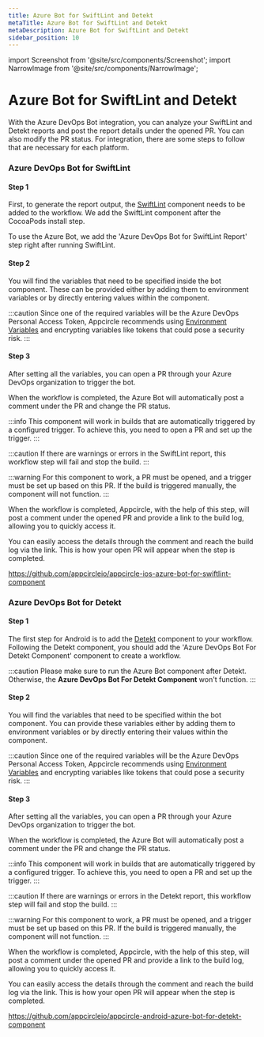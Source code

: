 ```yaml
---
title: Azure Bot for SwiftLint and Detekt
metaTitle: Azure Bot for SwiftLint and Detekt
metaDescription: Azure Bot for SwiftLint and Detekt
sidebar_position: 10
---
```


import Screenshot from '@site/src/components/Screenshot';
import NarrowImage from '@site/src/components/NarrowImage';

# Azure Bot for SwiftLint and Detekt

With the Azure DevOps Bot integration, you can analyze your SwiftLint and Detekt reports and post the report details under the opened PR. You can also modify the PR status. For integration, there are some steps to follow that are necessary for each platform.

### Azure DevOps Bot for SwiftLint

#### Step 1

First, to generate the report output, the [SwiftLint](../workflows/ios-specific-workflow-steps/index.md#swiftlint) component needs to be added to the workflow. We add the SwiftLint component after the CocoaPods install step.

To use the Azure Bot, we add the 'Azure DevOps Bot for SwiftLint Report' step right after running SwiftLint.

<Screenshot url='https://cdn.appcircle.io/docs/assets/workflowtips-ios-swiftlint.png' />

#### Step 2

You will find the variables that need to be specified inside the bot component. These can be provided either by adding them to environment variables or by directly entering values within the component.

<Screenshot url='https://cdn.appcircle.io/docs/assets/workflowtips-ios-swiftlint-details.png' />

:::caution
Since one of the required variables will be the Azure DevOps Personal Access Token, Appcircle recommends using [Environment Variables](../environment-variables) and encrypting variables like tokens that could pose a security risk.
:::

<Screenshot url='https://cdn.appcircle.io/docs/assets/workflowtips-swiftlint-env-var.png' />

#### Step 3

After setting all the variables, you can open a PR through your Azure DevOps organization to trigger the bot.

When the workflow is completed, the Azure Bot will automatically post a comment under the PR and change the PR status.

:::info
This component will work in builds that are automatically triggered by a configured trigger. To achieve this, you need to open a PR and set up the trigger.
:::

:::caution
If there are warnings or errors in the SwiftLint report, this workflow step will fail and stop the build.
:::

:::warning
For this component to work, a PR must be opened, and a trigger must be set up based on this PR. If the build is triggered manually, the component will not function.
:::

When the workflow is completed, Appcircle, with the help of this step, will post a comment under the opened PR and provide a link to the build log, allowing you to quickly access it.

You can easily access the details through the comment and reach the build log via the link. This is how your open PR will appear when the step is completed.

<Screenshot url='https://cdn.appcircle.io/docs/assets/workflowtips-pr-comment.png' />

https://github.com/appcircleio/appcircle-ios-azure-bot-for-swiftlint-component

### Azure DevOps Bot for Detekt

#### Step 1

The first step for Android is to add the [Detekt](../integrations/../workflows/android-specific-workflow-steps/index.md#detekt) component to your workflow. Following the Detekt component, you should add the 'Azure DevOps Bot For Detekt Component' component to create a workflow.

:::caution
Please make sure to run the Azure Bot component after Detekt. Otherwise, the **Azure DevOps Bot For Detekt Component** won't function.
:::

<Screenshot url='https://cdn.appcircle.io/docs/assets/workflowtips-android-detekt-workflow.png' />

#### Step 2

You will find the variables that need to be specified within the bot component. You can provide these variables either by adding them to environment variables or by directly entering their values within the component.

<Screenshot url='https://cdn.appcircle.io/docs/assets/workflowtips-android-detekt-workflow-details.png' />

:::caution
Since one of the required variables will be the Azure DevOps Personal Access Token, Appcircle recommends using [Environment Variables](../environment-variables) and encrypting variables like tokens that could pose a security risk.
:::

#### Step 3

After setting all the variables, you can open a PR through your Azure DevOps organization to trigger the bot.

When the workflow is completed, the Azure Bot will automatically post a comment under the PR and change the PR status.

:::info
This component will work in builds that are automatically triggered by a configured trigger. To achieve this, you need to open a PR and set up the trigger.
:::

:::caution
If there are warnings or errors in the Detekt report, this workflow step will fail and stop the build.
:::

:::warning
For this component to work, a PR must be opened, and a trigger must be set up based on this PR. If the build is triggered manually, the component will not function.
:::

When the workflow is completed, Appcircle, with the help of this step, will post a comment under the opened PR and provide a link to the build log, allowing you to quickly access it.

You can easily access the details through the comment and reach the build log via the link. This is how your open PR will appear when the step is completed.

<Screenshot url='https://cdn.appcircle.io/docs/assets/workflowtips-android-status-change.png' />

<NarrowImage src="https://cdn.appcircle.io/docs/assets/workflowtips-android-comment.png" />

https://github.com/appcircleio/appcircle-android-azure-bot-for-detekt-component

